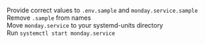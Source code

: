 Provide correct values to `.env.sample` and `monday.service.sample`  
Remove `.sample` from names  
Move `monday.service` to your systemd-units directory  
Run `systemctl start monday.service`